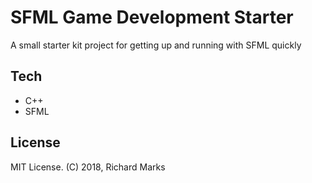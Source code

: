 # SFML Game Development Starter

A small starter kit project for getting up and running with SFML quickly

## Tech
+ C++
+ SFML

## License
MIT License. (C) 2018, Richard Marks
